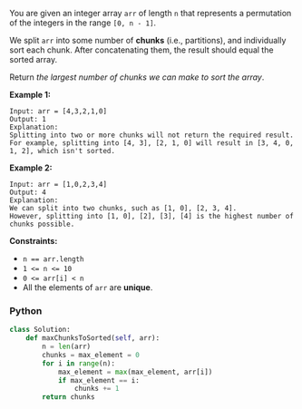 You are given an integer array  `arr`  of length  `n`  that represents a permutation of the integers in the
range  `[0, n - 1]`.

We split  `arr`  into some number of  **chunks**  (i.e., partitions), and individually sort each chunk. After
concatenating them, the result should equal the sorted array.

Return  _the largest number of chunks we can make to sort the array_.

**Example 1:**

```
Input: arr = [4,3,2,1,0]
Output: 1
Explanation:
Splitting into two or more chunks will not return the required result.
For example, splitting into [4, 3], [2, 1, 0] will result in [3, 4, 0, 1, 2], which isn't sorted.
```

**Example 2:**

```
Input: arr = [1,0,2,3,4]
Output: 4
Explanation:
We can split into two chunks, such as [1, 0], [2, 3, 4].
However, splitting into [1, 0], [2], [3], [4] is the highest number of chunks possible.
```

**Constraints:**

- `n == arr.length`
- `1 <= n <= 10`
- `0 <= arr[i] < n`
- All the elements of  `arr`  are  **unique**.

### Python

```python
class Solution:
    def maxChunksToSorted(self, arr):
        n = len(arr)
        chunks = max_element = 0
        for i in range(n):
            max_element = max(max_element, arr[i])
            if max_element == i:
                chunks += 1
        return chunks
```